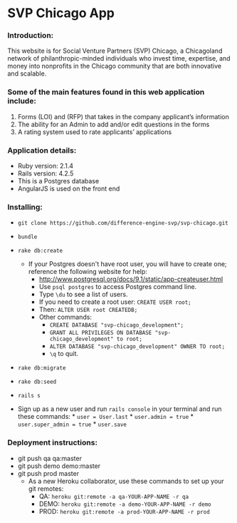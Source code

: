# SVP Chicago App

### Introduction:

This website is for Social Venture Partners (SVP) Chicago, a Chicagoland network of philanthropic-minded individuals who invest time, expertise, and money into nonprofits in the Chicago community that are both innovative and scalable.

### Some of the main features found in this web application include:

1.  Forms (LOI) and (RFP) that takes in the company applicant’s information
2.  The ability for an Admin to add and/or edit questions in the forms
3.  A rating system used to rate applicants’ applications

### Application details:

* Ruby version: 2.1.4
* Rails version: 4.2.5
* This is a Postgres database
* AngularJS is used on the front end

### Installing:

* `git clone https://github.com/difference-engine-svp/svp-chicago.git`
* `bundle`
* `rake db:create`
   * If your Postgres doesn't have root user, you will have to create one; reference the following website for help:
       * http://www.postgresql.org/docs/9.1/static/app-createuser.html
       * Use `psql postgres` to access Postgres command line.
       * Type `\du` to see a list of users.
       * If you need to create a root user: `CREATE USER root;`
       * Then: `ALTER USER root CREATEDB;`
       * Other commands:
           * `CREATE DATABASE "svp-chicago_development";`
           * `GRANT ALL PRIVILEGES ON DATABASE "svp-chicago_development" to root;`
           * `ALTER DATABASE "svp-chicago_development" OWNER TO root;`
           * `\q` to quit.
* `rake db:migrate`
* `rake db:seed`
* `rails s`

* Sign up as a new user and run `rails console` in your terminal and run these commands:
       * `user = User.last`
       * `user.admin = true`
       * `user.super_admin = true`
       * `user.save`

### Deployment instructions:

* git push qa qa:master
* git push demo demo:master
* git push prod master
   * As a new Heroku collaborator, use these commands to set up your git remotes:
       * QA: `heroku git:remote -a qa-YOUR-APP-NAME -r qa`
       * DEMO: `heroku git:remote -a demo-YOUR-APP-NAME -r demo`
       * PROD: `heroku git:remote -a prod-YOUR-APP-NAME -r prod`
